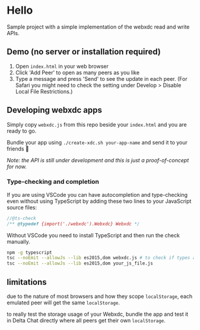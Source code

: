# Hello

Sample project with a simple implementation of the webxdc read and write APIs.

## Demo (no server or installation required)

1. Open `index.html` in your web browser
2. Click 'Add Peer' to open as many peers as you like
3. Type a message and press 'Send' to see the update in each peer. (For Safari you might need to check the setting under Develop > Disable Local File Restrictions.)

## Developing webxdc apps

Simply copy `webxdc.js` from this repo beside your `index.html` and you are ready to go.

Bundle your app using `./create-xdc.sh your-app-name`
and send it to your friends 🙂

*Note: the API is still under development and
this is just a proof-of-concept for now.*

### Type-checking and completion

If you are using VSCode you can have autocompletion and type-checking even without using TypeScript by adding these two lines to your JavaScript source files:

```js
//@ts-check
/** @typedef {import('./webxdc').Webxdc} Webxdc */
```

Without VSCode you need to install TypeScript and then run the check manually.

```sh
npm -g typescript
tsc --noEmit --allowJs --lib es2015,dom webxdc.js # to check if types and simulator are in sync
tsc --noEmit --allowJs --lib es2015,dom your_js_file.js
```


## limitations

due to the nature of most browsers and how they scope `localStorage`,
each emulated peer will get the same `localStorage`.

to really test the storage usage of your Webxdc,
bundle the app and test it in Delta Chat directly
where all peers get their own `localStorage`.

